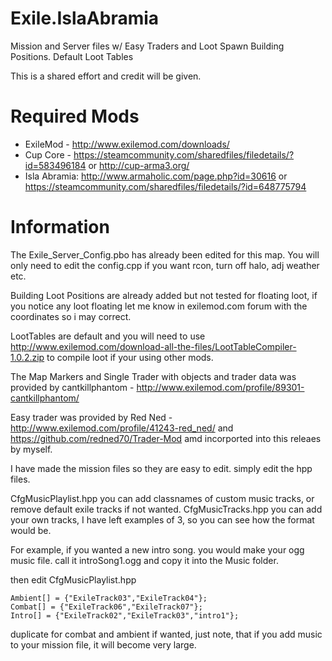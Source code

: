# Exile.IslaAbramia
Mission and Server files w/ Easy Traders and Loot Spawn Building Positions. Default Loot Tables

This is a shared effort and credit will be given. 

Required Mods
==============
- ExileMod - http://www.exilemod.com/downloads/
- Cup Core - https://steamcommunity.com/sharedfiles/filedetails/?id=583496184 or http://cup-arma3.org/
- Isla Abramia: http://www.armaholic.com/page.php?id=30616 or https://steamcommunity.com/sharedfiles/filedetails/?id=648775794
              
Information
==============
The Exile_Server_Config.pbo has already been edited for this map. You will only need to edit the config.cpp if you want rcon, turn off halo, adj weather etc.
 
Building Loot Positions are already added but not tested for floating loot, if you notice any loot floating let me know in exilemod.com forum with the coordinates so i may correct.

LootTables are default and you will need to use http://www.exilemod.com/download-all-the-files/LootTableCompiler-1.0.2.zip
to compile loot if your using other mods.

The Map Markers and Single Trader with objects and trader data was provided by cantkillphantom - http://www.exilemod.com/profile/89301-cantkillphantom/

Easy trader was provided by Red Ned - http://www.exilemod.com/profile/41243-red_ned/ and https://github.com/redned70/Trader-Mod amd incorported into this releaes by myself.

I have made the mission files so they are easy to edit. simply edit the hpp files.

CfgMusicPlaylist.hpp you can add classnames of custom music tracks, or remove default exile tracks if not wanted.
CfgMusicTracks.hpp you can add your own tracks, I have left examples of 3, so you can see how the format would be.

For example, if you wanted a new intro song. you would make your ogg music file. call it introSong1.ogg and copy it into the Music folder.

then edit CfgMusicPlaylist.hpp

	Ambient[] = {"ExileTrack03","ExileTrack04"};
	Combat[] = {"ExileTrack06","ExileTrack07"};
	Intro[] = {"ExileTrack02","ExileTrack03","intro1"};
  
 duplicate for combat and ambient if wanted, just note, that if you add music to your mission file, it will become very large.






